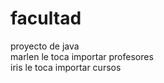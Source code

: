 # facultad
proyecto de java   
marlen le toca importar profesores   
iris le toca importar cursos   


